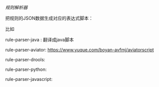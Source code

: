 *规则解析器*

把规则的JSON数据生成对应的表达式脚本：

比如

rule-parser-java : 翻译成java脚本

rule-parser-aviator: https://www.yuque.com/boyan-avfmj/aviatorscript

rule-parser-drools: 

rule-parser-python: 

rule-parser-javascript:

